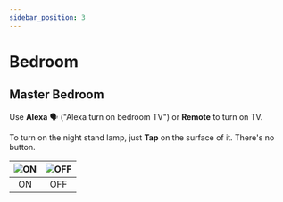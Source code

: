 ```yaml
---
sidebar_position: 3
---
```


# Bedroom

## Master Bedroom

Use **Alexa** 🗣 ("Alexa turn on bedroom TV") or **Remote** to turn on TV.

To turn on the night stand lamp, just **Tap** on the surface of it. There's no button.


| ![ON](https://i.ibb.co/ScWNgCP/on.png) | ![OFF](https://i.ibb.co/cvD56xN/off.png) |
|:------------------------------:|:------------------------------:|
| ON      | OFF   | 



